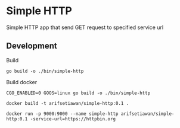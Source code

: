 
# Simple HTTP

Simple HTTP app that send GET request to specified service url

## Development

Build
```
go build -o ./bin/simple-http
```

Build docker

```
CGO_ENABLED=0 GOOS=linux go build -o ./bin/simple-http
```

```
docker build -t arifsetiawan/simple-http:0.1 .
```

```
docker run -p 9000:9000 --name simple-http arifsetiawan/simple-http:0.1 -service-url=https://httpbin.org
```
